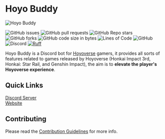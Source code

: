 # Hoyo Buddy

![Hoyo Buddy](https://iili.io/J1JqMSR.png)  

![GitHub issues](https://img.shields.io/github/issues/seriaati/hoyo-buddy)
![GitHub pull requests](https://img.shields.io/github/issues-pr/seriaati/hoyo-buddy)
![GitHub Repo stars](https://img.shields.io/github/stars/seriaati/hoyo-buddy)
![GitHub forks](https://img.shields.io/github/forks/seriaati/hoyo-buddy)
![GitHub code size in bytes](https://img.shields.io/github/languages/code-size/seriaati/hoyo-buddy)
![Lines of Code](https://tokei.rs/b1/github/seriaati/hoyo-buddy?category=code)
![GitHub](https://img.shields.io/github/license/seriaati/hoyo-buddy)
![Discord](https://img.shields.io/discord/1000727526194298910?label=Support%20Server&color=5865F2)
[![Ruff](https://img.shields.io/endpoint?url=https://raw.githubusercontent.com/astral-sh/ruff/main/assets/badge/v2.json)](https://github.com/astral-sh/ruff)

Hoyo Buddy is a Discord bot for [Hoyoverse](https://www.hoyoverse.com/zh-tw/) gamers, it provides all sorts of features related to games released by Hoyoverse (Honkai Impact 3rd, Honkai: Star Rail, and Genshin Impact), the aim is to **elevate the player's Hoyoverse experience**.

## Quick Links

[Discord Server](https://dsc.gg/hoyo-buddy)  
[Website](http://hb.bot.nu/)

## Contributing

Please read the [Contribution Guidelines](https://github.com/seriaati/hoyo-buddy/blob/main/CONTRIBUTING.md) for more info.
